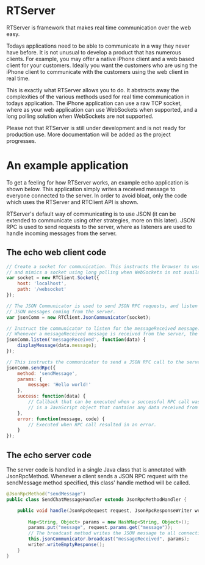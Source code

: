 # RTServer

RTServer is framework that makes real time communication over the web easy.

Todays applications need to be able to communicate in a way they never have before.
It is not unusual to develop a product that has numerous clients. For example, you may offer
a native iPhone client and a web based client for your customers. Ideally you want the customers who
are using the iPhone client to communicate with the customers using the web client in real time.

This is exactly what RTServer allows you to do. It abstracts away the complexities of the various
methods used for real time communication in todays application. The iPhone application
can use a raw TCP socket, where as your web application can use WebSockets when supported,
and a long polling solution when WebSockets are not supported.

Please not that RTServer is still under development and is not ready for production use. More
documentation will be added as the project progresses.

# An example application

To get a feeling for how RTServer works, an example echo application is shown below.
This application simply writes a received message to everyone connected to the server.
In order to avoid bloat, only the code which uses the RTServer and RTClient API is shown.

RTServer's default way of communicating is to use JSON (it can be extended to communicate using
other strategies, more on this later). JSON RPC is used to send requests to the server, where as
listeners are used to handle incoming messages from the server.

## The echo web client code

```javascript
// Create a socket for communication. This instructs the browser to use WebSockets when available
// and mimics a socket using long polling when WebSockets is not available.
var socket = new RTClient.Socket({
	host: 'localhost',
	path: '/websocket'
});

// The JSON Communicator is used to send JSON RPC requests, and listen for
// JSON messages coming from the server.
var jsonComm = new RTClient.JsonCommunicator(socket);

// Instruct the communicator to listen for the messageReceived message.
// Whenever a messageReceived message is received from the server, the provided function is run.
jsonComm.listen('messageReceived', function(data) {
	displayMessage(data.message);
});

// This instructs the communicator to send a JSON RPC call to the server.
jsonComm.sendRpc({
	method: 'sendMessage',
	params: {
		message: 'Hello world!'
	},
	success: function(data) {
		// Callback that can be executed when a successful RPC call was made. data
		// is a JavaScript object that contains any data received from the server.
	},
	error: function(message, code) {
		// Executed when RPC call resulted in an error.
	}
});
```

## The echo server code

The server code is handled in a single Java class that is annotated with JsonRpcMethod.
Whenever a client sends a JSON RPC request with the sendMessage method specified, this
class' handle method will be called.

```java
@JsonRpcMethod("sendMessage")
public class SendChatMessageHandler extends JsonRpcMethodHandler {

	public void handle(JsonRpcRequest request, JsonRpcResponseWriter writer) {
		
		Map<String, Object> params = new HashMap<String, Object>();
		params.put("message", request.params.get("message"));
		// The broadcast method writes the JSON message to all connections
		this.jsonCommunicator.broadcast("messageReceived", params);
		writer.writeEmptyResponse();
	}
}
```






